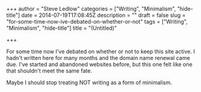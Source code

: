 +++
author = "Steve Ledlow"
categories = ["Writing", "Minimalism", "hide-title"]
date = 2014-07-19T17:08:45Z
description = ""
draft = false
slug = "for-some-time-now-ive-debated-on-whether-or-not"
tags = ["Writing", "Minimalism", "hide-title"]
title = "(Untitled)"

+++


For some time now I've debated on whether or not to keep this site active.  I hadn't written here for many months and the domain name renewal came due.  I've started and abandoned websites before, but this one felt like one that shouldn't meet the same fate.

Maybe I should stop treating NOT writing as a form of minimalism.

